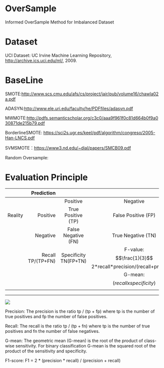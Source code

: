 # OverSample
Informed OverSample Method for Imbalanced Dataset

# Dataset
UCI Dataset: 
UC Irvine Machine Learning Repository, http://archive.ics.uci.edu/ml/, 2009.

# BaseLine
SMOTE:http://www.scs.cmu.edu/afs/cs/project/jair/pub/volume16/chawla02a.pdf

ADASYN:http://www.ele.uri.edu/faculty/he/PDFfiles/adasyn.pdf

MWMOTE:http://pdfs.semanticscholar.org/c3c0/aaa9f961f0c81d664b0f9a030871de215b79.pdf

BorderlineSMOTE: https://sci2s.ugr.es/keel/pdf/algorithm/congreso/2005-Han-LNCS.pdf

SVMSMOTE：https://www3.nd.edu/~dial/papers/SMCB09.pdf

Random Oversample: 

# Evaluation Principle

|         | Prediction     ||||
| --------   | -----:   | :----: |:----:|:---:|
|         | |Positive      |   Negative    |
| Reality        | Positive      |   True Positive (TP)   | False Positive (FP)|Precision : TP/(TP+FP)
|        | Negative      |   False Negative (FN)    | True Negative (TN)|
|        | Recall TP/(TP+FN)      |   Specificity TN(FP+TN)    | F-value: $$\frac{1}{3}$$2\*recall\*precision/(recall+precision)|
|   |   |   |G-mean:$$(recall x specificity)$$|
--------------------- 
<img src="http://www.forkosh.com/mathtex.cgi? \Large x=\frac{-b\pm\sqrt{b^2-4ac}}{2a}">

Precision: The precision is the ratio tp / (tp + fp) where tp is the number of true positives and fp the number of false positives. 

Recall: The recall is the ratio tp / (tp + fn) where tp is the number of true positives and fn the number of false negatives.

G-mean: The geometric mean (G-mean) is the root of the product of class-wise sensitivity. 
For binary classification G-mean is the squared root of the product of the sensitivity and specificity.

F1-score: F1 = 2 * (precision * recall) / (precision + recall)
